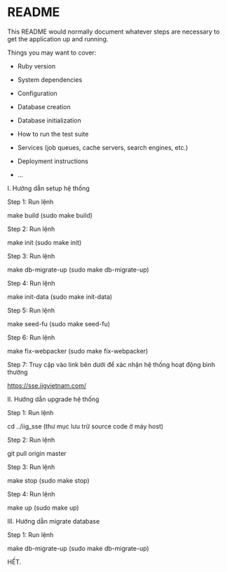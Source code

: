 # README

This README would normally document whatever steps are necessary to get the
application up and running.

Things you may want to cover:

* Ruby version

* System dependencies

* Configuration

* Database creation

* Database initialization

* How to run the test suite

* Services (job queues, cache servers, search engines, etc.)

* Deployment instructions

* ...

I. Hướng dẫn setup hệ thống

Step 1: Run lệnh

make build (sudo make build) 

Step 2: Run lệnh 

make init (sudo make init)

Step 3: Run lệnh 

make db-migrate-up (sudo make db-migrate-up)

Step 4: Run lệnh

make init-data (sudo make init-data)

Step 5: Run lệnh

make seed-fu (sudo make seed-fu)

Step 6: Run lệnh

make fix-webpacker (sudo make fix-webpacker)

Step 7: Truy cập vào link bên dưới để xác nhận hệ thống hoạt động bình thường

https://sse.iigvietnam.com/


II. Hướng dẫn upgrade hệ thống

Step 1: Run lệnh

cd ../iig_sse (thư mục lưu trữ source code ở máy host)

Step 2: Run lệnh

git pull origin master

Step 3: Run lệnh

make stop (sudo make stop)

Step 4: Run lệnh

make up (sudo make up)


III. Hướng dẫn migrate database

Step 1: Run lệnh

make db-migrate-up (sudo make db-migrate-up)

HẾT.
